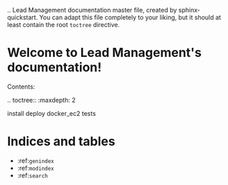 .. Lead Management documentation master file, created by
   sphinx-quickstart.
   You can adapt this file completely to your liking, but it should at least
   contain the root `toctree` directive.

Welcome to Lead Management's documentation!
====================================================================

Contents:

.. toctree::
   :maxdepth: 2

   install
   deploy
   docker_ec2
   tests



Indices and tables
==================

* :ref:`genindex`
* :ref:`modindex`
* :ref:`search`
